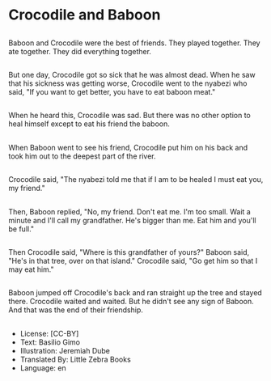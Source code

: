 # Crocodile and Baboon

##
Baboon and Crocodile were the
best of friends. They played
together. They ate together.
They did everything together.

##
But one day, Crocodile got so
sick that he was almost dead.
When he saw that his sickness
was getting worse, Crocodile
went to the nyabezi who said,
"If you want to get better, you
have to eat baboon meat."

##
When he heard this, Crocodile
was sad. But there was no other
option to heal himself except to
eat his friend the baboon.

##
When Baboon went to see his
friend, Crocodile put him on his
back and took him out to the
deepest part of the river.

##
Crocodile said, "The nyabezi
told me that if I am to be healed
I must eat you, my friend."

##
Then, Baboon replied, "No, my
friend. Don't eat me. I'm too
small. Wait a minute and I'll call
my grandfather. He's bigger
than me. Eat him and you'll be
full."

##
Then Crocodile said, "Where is
this grandfather of yours?"
Baboon said, "He's in that tree,
over on that island." Crocodile
said, "Go get him so that I may
eat him."

##
Baboon jumped off Crocodile's
back and ran straight up the
tree and stayed there. Crocodile
waited and waited. But he
didn't see any sign of Baboon.
And that was the end of their
friendship.

##
* License: [CC-BY]
* Text: Basilio Gimo
* Illustration: Jeremiah Dube
* Translated By: Little Zebra Books
* Language: en
